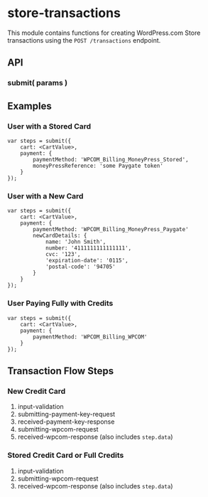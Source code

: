 store-transactions
==================

This module contains functions for creating WordPress.com Store transactions using the `POST /transactions` endpoint.

## API

### submit( params )

## Examples

### User with a Stored Card

```
var steps = submit({
	cart: <CartValue>,
	payment: {
		paymentMethod: 'WPCOM_Billing_MoneyPress_Stored',
		moneyPressReference: 'some Paygate token'
	}
});
```

### User with a New Card

```
var steps = submit({
	cart: <CartValue>,
	payment: {
		paymentMethod: 'WPCOM_Billing_MoneyPress_Paygate'
		newCardDetails: {
			name: 'John Smith',
			number: '4111111111111111',
			cvc: '123',
			'expiration-date': '0115',
			'postal-code': '94705'
		}
	}
});
```

### User Paying Fully with Credits

```
var steps = submit({
	cart: <CartValue>,
	payment: {
		paymentMethod: 'WPCOM_Billing_WPCOM'
	}
});
```

## Transaction Flow Steps

### New Credit Card
1. input-validation
2. submitting-payment-key-request
3. received-payment-key-response
4. submitting-wpcom-request
5. received-wpcom-response (also includes `step.data`)

### Stored Credit Card or Full Credits
1. input-validation
2. submitting-wpcom-request
3. received-wpcom-response (also includes `step.data`)
